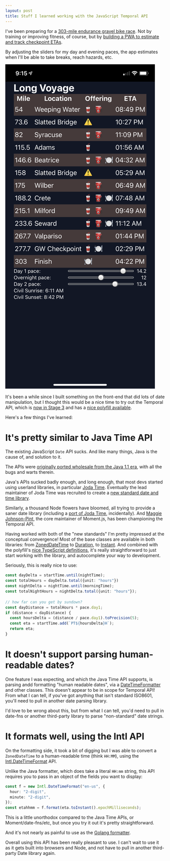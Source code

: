 ```yaml
---
layout: post
title: Stuff I learned working with the JavaScript Temporal API
---
```


I've been preparing for a [303-mile endurance gravel bike race](https://www.gravel-worlds.com/the-long-voyage). Not by training or improving fitness, of course, but by [building a PWA to estimate and track checkpoint ETAs](https://longvoyage.steele.blue/).

By adjusting the sliders for my day and evening paces, the app estimates when I'll be able to take breaks, reach hazards, etc.

![Long Voyage Screenshot](../images/long-voyage-screenshot.png)

It's been a while since I built something on the front-end that did lots of date manipulation, but I thought this would be a nice time to try out the Temporal API, which is [now in Stage 3](https://tc39.es/proposal-temporal/docs/) and has a [nice polyfill available](https://www.npmjs.com/package/@js-temporal/polyfill).

Here's a few things I've learned:

# It's pretty similar to Java Time API

The existing JavaScript `Date` API sucks. And like many things, Java is the cause of, and solution to it.

The APIs were [originally ported wholesale from the Java 1.1 era](https://maggiepint.com/2017/04/09/fixing-javascript-date-getting-started/), with all the bugs and warts therein.

Java's APIs sucked badly enough, and long enough, that most devs started using userland libraries, in particular [Joda Time](https://www.joda.org/joda-time/). Eventually the lead maintainer of Joda Time was recruited to create a [new standard date and time library](https://jcp.org/aboutJava/communityprocess/pfd/jsr310/JSR-310-guide.html).

Similarly, a thousand Node flowers have bloomed, all trying to provide a saner date library (including a [port of Joda Time](https://js-joda.github.io/js-joda/), incidentally). And [Maggie Johnson-Pint](https://maggiepint.com/), the core maintainer of Moment.js, has been championing the Temporal API.

Having worked with both of the "new standards" I'm pretty impressed at the conceptual convergence! Most of the base classes are available in both libraries: from [ZonedDateTime](https://docs.oracle.com/en/java/javase/11/docs/api/java.base/java/time/ZonedDateTime.html) to [Duration](https://tc39.es/proposal-temporal/docs/#Temporal-Duration), to [Instant](https://docs.oracle.com/en/java/javase/11/docs/api/java.base/java/time/Instant.html). And combined with the polyfill's [nice TypeScript definitions](https://www.npmjs.com/package/@js-temporal/polyfill), it's really straightforward to just start working with the library, and autocomplete your way to development. 

Seriously, this is really nice to use:

```ts
const dayDelta = startTime.until(nightTime);
const totalHours = dayDelta.total({unit: "hours"})
const nightDelta = nightTime.until(morningTime);
const totalNightHours = nightDelta.total({unit: "hours"});

// how far can you get by sundown?
const dayDistance = totalHours * pace.day1;
if (distance < dayDistance) {
  const hoursDelta = (distance / pace.day1).toPrecision(5);
  const eta = startTime.add(`PT${hoursDelta}H`);
  return eta;
}
```

# It doesn't support parsing human-readable dates?

One feature I was expecting, and which the Java Time API supports, is parsing andd formatting "human readable dates", via a [DateTimeFormatter](https://docs.oracle.com/javase/8/docs/api/java/time/format/DateTimeFormatter.html) and other classes. This doesn't appear to be in scope for Temporal API! From what I can tell, if you've got anything that isn't standard ISO8601, you'll need to pull in another date parsing library.

I'd love to be wrong about this, but from what I can tell, you'd need to pull in date-fns or another third-party library to parse "non-standard" date strings.

# It formats well, using the Intl API

On the formatting side, it took a bit of digging but I was able to convert a `ZonedDateTime` to a human-readable time (think `HH:MM`), using the [Intl.DateTimeFormat](https://developer.mozilla.org/en-US/docs/Web/JavaScript/Reference/Global_Objects/Intl/DateTimeFormat) API.

Unlike the Java formatter, which does take a literal `HH:mm` string, this API requires you to pass in an object of the fields you want to display:

```ts
const f = new Intl.DateTimeFormat("en-us", {
  hour: "2-digit",
  minute: "2-digit",
});
const etahhmm = f.format(eta.toInstant().epochMilliseconds);
```

This is a little unorthodox compared to the Java Time APIs, or Moment/date-fns/etc, but once you try it out it's pretty straightforward.

And it's not nearly as painful to use as the [Golang formatter](https://golang.org/src/time/format.go).

Overall using this API has been really pleasant to use. I can't wait to use it as it gets built into browsers and Node, and not have to pull in another third-party Date library again.
